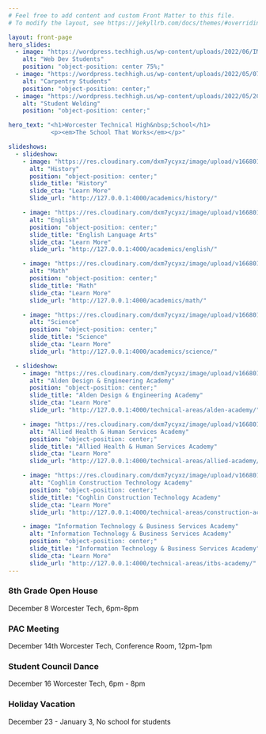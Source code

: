 ```yaml
---
# Feel free to add content and custom Front Matter to this file.
# To modify the layout, see https://jekyllrb.com/docs/themes/#overriding-theme-defaults

layout: front-page
hero_slides: 
  - image: "https://wordpress.techhigh.us/wp-content/uploads/2022/06/IMG_5222.jpg"
    alt: "Web Dev Students"
    position: "object-position: center 75%;"
  - image: "https://wordpress.techhigh.us/wp-content/uploads/2022/05/07C7A651-2D1F-43F6-BE63-383639091C84.jpeg"
    alt: "Carpentry Students"
    position: "object-position: center;"
  - image: "https://wordpress.techhigh.us/wp-content/uploads/2022/05/2CF7C34E-D8A1-4E93-A020-B4198E17C843-1-2.jpeg"
    alt: "Student Welding"
    position: "object-position: center;"

hero_text: "<h1>Worcester Technical High&nbsp;School</h1>
            <p><em>The School That Works</em></p>"

slideshows:
  - slideshow:
    - image: "https://res.cloudinary.com/dxm7ycyxz/image/upload/v1668016854/2022/03/history-image_q1ta2r.jpg"
      alt: "History"
      position: "object-position: center;"
      slide_title: "History"
      slide_cta: "Learn More"
      Slide_url: "http://127.0.0.1:4000/academics/history/"

    - image: "https://res.cloudinary.com/dxm7ycyxz/image/upload/v1668016844/2022/03/english-image-300x123_nlgwto.jpg"
      alt: "English"
      position: "object-position: center;"
      slide_title: "English Language Arts"
      slide_cta: "Learn More"
      slide_url: "http://127.0.0.1:4000/academics/english/"

    - image: "https://res.cloudinary.com/dxm7ycyxz/image/upload/v1668016852/2022/03/math-image-150x150_psjbxx.jpg"
      alt: "Math"
      position: "object-position: center;"
      slide_title: "Math"
      slide_cta: "Learn More"
      slide_url: "http://127.0.0.1:4000/academics/math/"

    - image: "https://res.cloudinary.com/dxm7ycyxz/image/upload/v1668016850/2022/03/science-image_xgshcl.jpg"
      alt: "Science"
      position: "object-position: center;"
      slide_title: "Science"
      slide_cta: "Learn More"
      slide_url: "http://127.0.0.1:4000/academics/science/"

  - slideshow:
    - image: "https://res.cloudinary.com/dxm7ycyxz/image/upload/v1668016834/2022/02/alden-1024x395-1-768x296_dqoe7g.jpg"
      alt: "Alden Design & Engineering Academy"
      position: "object-position: center;"
      slide_title: "Alden Design & Engineering Academy"
      slide_cta: "Learn More"
      slide_url: "http://127.0.0.1:4000/technical-areas/alden-academy/"

    - image: "https://res.cloudinary.com/dxm7ycyxz/image/upload/v1668016834/2022/02/health-1024x682-768x512-1-300x200_sefdl4.jpg"
      alt: "Allied Health & Human Services Academy"
      position: "object-position: center;"
      slide_title: "Allied Health & Human Services Academy"
      slide_cta: "Learn More"
      slide_url: "http://127.0.0.1:4000/technical-areas/allied-academy/"

    - image: "https://res.cloudinary.com/dxm7ycyxz/image/upload/v1668016834/2022/02/solar-panels-1794467_1280-768x518-1_xggaqo.jpg"
      alt: "Coghlin Construction Technology Academy"
      position: "object-position: center;"
      slide_title: "Coghlin Construction Technology Academy"
      slide_cta: "Learn More"
      slide_url: "http://127.0.0.1:4000/technical-areas/construction-academy/"

    - image: "Information Technology & Business Services Academy"
      alt: "Information Technology & Business Services Academy"
      position: "object-position: center;"
      slide_title: "Information Technology & Business Services Academy"
      slide_cta: "Learn More"
      slide_url: "http://127.0.0.1:4000/technical-areas/itbs-academy/"
---
```


### 8th Grade Open House
December 8
Worcester Tech, 6pm-8pm

### PAC Meeting
December 14th
Worcester Tech, Conference Room, 12pm-1pm

### Student Council Dance
December 16
Worcester Tech, 6pm - 8pm

### Holiday Vacation
December 23 - January 3, No school for students
